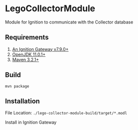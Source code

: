 # LegoCollectorModule
Module for Ignition to communicate with the Collector database

## Requirements
1. [An Ignition Gateway v7.9.0+](https://inductiveautomation.com/downloads/ignition)
2. [OpenJDK 11.0.1+](https://developers.redhat.com/products/openjdk/overview/)
3. [Maven 3.2.1+](https://maven.apache.org/download.cgi)

## Build
```
mvn package
```

## Installation
File Location: `./lego-collector-module-build/target/*.modl`

Install in Ignition Gateway